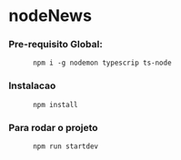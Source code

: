 # nodeNews

### Pre-requisito Global:
          npm i -g nodemon typescrip ts-node

### Instalacao
          npm install

### Para rodar o projeto
          npm run startdev
